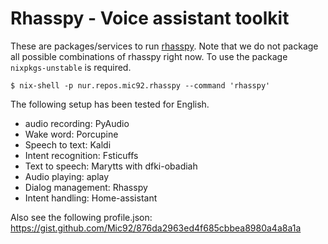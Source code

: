 # Rhasspy - Voice assistant toolkit

These are packages/services to run [rhasspy](https://rhasspy.readthedocs.io/en/latest/).
Note that we do not package all possible combinations of rhasspy right now.
To use the package `nixpkgs-unstable` is required.

```
$ nix-shell -p nur.repos.mic92.rhasspy --command 'rhasspy'
```

The following setup has been tested for English.

- audio recording: PyAudio
- Wake word: Porcupine
- Speech to text: Kaldi
- Intent recognition: Fsticuffs
- Text to speech: Marytts with dfki-obadiah
- Audio playing: aplay
- Dialog management: Rhasspy
- Intent handling: Home-assistant

Also see the following profile.json: https://gist.github.com/Mic92/876da2963ed4f685cbbea8980a4a8a1a
